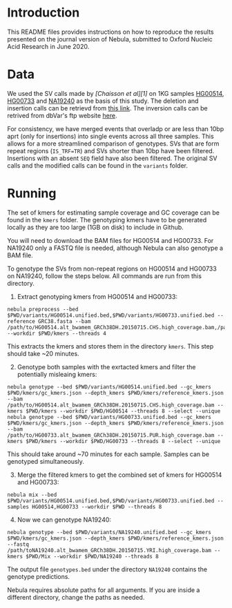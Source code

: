 # Introduction

This README files provides instructions on how to reproduce the results presented on the journal version of Nebula, submitted to Oxford Nucleic Acid Research in June 2020.

# Data

We used the SV calls made by <cite>[Chaisson et al][1]</cite> on 1KG samples [HG00514](http://ftp.1000genomes.ebi.ac.uk/vol1/ftp/data_collections/hgsv_sv_discovery/data/CHS/HG00514/), [HG00733](http://ftp.1000genomes.ebi.ac.uk/vol1/ftp/data_collections/hgsv_sv_discovery/data/PUR/HG00733/) and [NA19240](http://ftp.1000genomes.ebi.ac.uk/vol1/ftp/data_collections/hgsv_sv_discovery/data/YRI/NA19240/high_cov_alignment/) as the basis of this study. The deletion and insertion calls can be retrievd from [this link](http://ftp.1000genomes.ebi.ac.uk/vol1/ftp/data_collections/hgsv_sv_discovery/working/20180627_PanTechnologyIntegrationSet/). The inversion calls can be retrived from dbVar's ftp website [here](https://ftp.ncbi.nlm.nih.gov/pub/dbVar/data/Homo_sapiens/by_study/genotype/nstd152/).

For consistency, we have merged events that overladp or are less than 10bp aprt (only for insertions) into single events across all three samples. This allows for a more streamlined comparison of genotypes. SVs that are form repeat regions (`IS_TRF=TR`) and SVs shorter than 10bp have been filtered. Insertions with an absent `SEQ` field have also been filtered. The original SV calls and the modified calls can be found in the `variants` folder.

# Running

The set of kmers for estimating sample coverage and GC coverage can be found in the `kmers` folder. The genotyping kmers have to be generated locally as they are too large (1GB on disk) to include in Github.

You will need to download the BAM files for HG00514 and HG00733. For NA19240 only a FASTQ file is needed, although Nebula can also genotype a BAM file.

To genotype the SVs from non-repeat regions on HG00514 and HG00733 on NA19240, follow the steps below. All commands are run from this directory.

1. Extract genotyping kmers from HG00514 and HG00733:

```
nebula preprocess --bed $PWD/variants/HG00514.unified.bed,$PWD/variants/HG00733.unified.bed --reference GRC38.fasta --bam /path/to/HG00514.alt_bwamem_GRCh38DH.20150715.CHS.high_coverage.bam,/path/to/HG00733.alt_bwamem_GRCh38DH.20150715.PUR.high_coverage.bam --workdir $PWD/kmers --threads 4
```

This extracts the kmers and stores them in the directory `kmers`. This step should take ~20 minutes.


2. Genotype both samples with the exrtacted kmers and filter the potentially misleaing kmers:

```
nebula genotype --bed $PWD/variants/HG00514.unified.bed --gc_kmers $PWD/kmers/gc_kmers.json --depth_kmers $PWD/kmers/reference_kmers.json --bam /path/to/HG00514.alt_bwamem_GRCh38DH.20150715.CHS.high_coverage.bam --kmers $PWD/kmers --workdir $PWD/HG00514 --threads 8 --select --unique
nebula genotype --bed $PWD/variants/HG00733.unified.bed --gc_kmers $PWD/kmers/gc_kmers.json --depth_kmers $PWD/kmers/reference_kmers.json --bam /path/to/HG00733.alt_bwamem_GRCh38DH.20150715.PUR.high_coverage.bam --kmers $PWD/kmers --workdir $PWD/HG00733 --threads 8 --select --unique
```

This should take around ~70 minutes for each sample. Samples can be genotyped simultaneously.

3. Merge the filtered kmers to get the combined set of kmers for HG00514 and HG00733:

```
nebula mix --bed $PWD/variants/HG00514.unified.bed,$PWD/variants/HG00733.unified.bed --samples HG00514,HG00733 --workdir $PWD --threads 8
```

4. Now we can genotype NA19240:

```
nebula genotype --bed $PWD/variants/NA19240.unified.bed --gc_kmers $PWD/kmers/gc_kmers.json --depth_kmers $PWD/kmers/reference_kmers.json --fastq /path/toNA19240.alt_bwamem_GRCh38DH.20150715.YRI.high_coverage.bam --kmers $PWD/Mix --workdir $PWD/NA19240 --threads 8
```

The output file `genotypes.bed` under the directory `NA19240` contains the genotype predictions.

Nebula requires absolute paths for all arguments. If you are inside a different directory, change the paths as needed.
